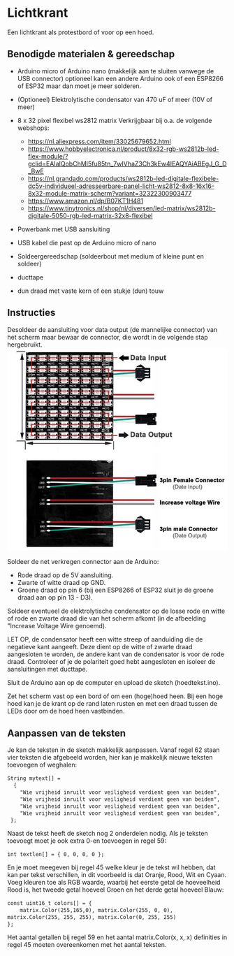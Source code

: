 # Lichtkrant

Een lichtkrant als protestbord of voor op een hoed.

## Benodigde materialen & gereedschap

* Arduino micro of Arduino nano (makkelijk aan te sluiten vanwege de USB connector) optioneel kan een andere Arduino ook of een ESP8266 of ESP32 maar dan moet je meer solderen.
* (Optioneel) Elektrolytische condensator van 470 uF of meer (10V of meer)
* 8 x 32 pixel flexibel ws2812 matrix
  Verkrijgbaar bij o.a. de volgende webshops:
  * https://nl.aliexpress.com/item/33025679652.html
  * https://www.hobbyelectronica.nl/product/8x32-rgb-ws2812b-led-flex-module/?gclid=EAIaIQobChMI5fu85tn_7wIVhaZ3Ch3kEw4IEAQYAiABEgJ_G_D_BwE
  * https://nl.grandado.com/products/ws2812b-led-digitale-flexibele-dc5v-individueel-adresseerbare-panel-licht-ws2812-8x8-16x16-8x32-module-matrix-scherm?variant=32322300903477
  * https://www.amazon.nl/dp/B07KT1H481
  * https://www.tinytronics.nl/shop/nl/diversen/led-matrix/ws2812b-digitale-5050-rgb-led-matrix-32x8-flexibel
* Powerbank met USB aansluiting
* USB kabel die past op de Arduino micro of nano

* Soldeergereedschap (soldeerbout met medium of kleine punt en soldeer)
* ducttape
* dun draad met vaste kern of een stukje (dun) touw

## Instructies

Desoldeer de aansluiting voor data output (de mannelijke connector) van het scherm maar bewaar de connector, die wordt in de volgende stap hergebruikt.
![Aansluitingen scherm](/MatrixAansluiting.jpg)

Soldeer de net verkregen connector aan de Arduino:
* Rode draad op de 5V aansluiting.
* Zwarte of witte draad op GND.
* Groene draad op pin 6 (bij een ESP8266 of ESP32 sluit je de groene draad aan op pin 13 - D3).

Soldeer eventueel de elektrolytische condensator op de losse rode en witte of rode en zwarte draad die van het scherm afkomt (in de afbeelding "Increase Voltage Wire genoemd). 

LET OP, de condensator heeft een witte streep of aanduiding die de negatieve kant aangeeft. Deze dient op de witte of zwarte draad aangesloten te worden, de andere kant van de condensator is voor de rode draad. Controleer of je de polariteit goed hebt aangesloten en isoleer de aansluitingen met ducttape.

Sluit de Arduino aan op de computer en upload de sketch (hoedtekst.ino).

Zet het scherm vast op een bord of om een (hoge)hoed heen. Bij een hoge hoed kan je de krant op de rand laten rusten en met een draad tussen de LEDs door om de hoed heen vastbinden.

## Aanpassen van de teksten
Je kan de teksten in de sketch makkelijk aanpassen. Vanaf regel 62 staan vier teksten die afgebeeld worden, hier kan je makkelijk nieuwe teksten toevoegen of weghalen:

    String mytext[] = 
      { 
        "Wie vrijheid inruilt voor veiligheid verdient geen van beiden", 
        "Wie vrijheid inruilt voor veiligheid verdient geen van beiden", 
        "Wie vrijheid inruilt voor veiligheid verdient geen van beiden", 
        "Wie vrijheid inruilt voor veiligheid verdient geen van beiden", 
     };

Naast de tekst heeft de sketch nog 2 onderdelen nodig. Als je teksten toevoegt moet je ook extra 0-en toevoegen in regel 59:

    int textlen[] = { 0, 0, 0, 0 };

En je moet meegeven bij regel 45 welke kleur je de tekst wil hebben, dat kan per tekst verschillen, in dit voorbeeld is dat Oranje, Rood, Wit en Cyaan. Voeg kleuren toe als RGB waarde, waarbij het eerste getal de hoeveelheid Rood is, het tweede getal hoeveel Groen en het derde getal hoeveel Blauw:

    const uint16_t colors[] = {
        matrix.Color(255,165,0), matrix.Color(255, 0, 0), matrix.Color(255, 255, 255), matrix.Color(0, 255, 255)
    };

Het aantal getallen bij regel 59 en het aantal matrix.Color(x, x, x) definities in regel 45 moeten overeenkomen met het aantal teksten.
